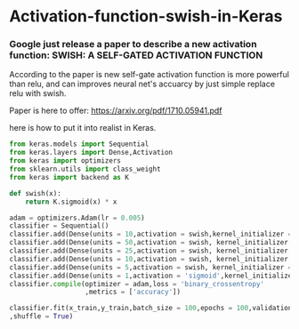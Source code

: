 # Activation-function-swish-in-Keras
### Google just release a paper to describe a new activation function: SWISH: A SELF-GATED ACTIVATION FUNCTION ###
According to the paper is new self-gate activation function is more powerful than relu, and can improves neural net's accuarcy by just simple replace relu with swish.

Paper is here to offer: https://arxiv.org/pdf/1710.05941.pdf

here is how to put it into realist in Keras.

```python
from keras.models import Sequential
from keras.layers import Dense,Activation
from keras import optimizers
from sklearn.utils import class_weight
from keras import backend as K

def swish(x):
    return K.sigmoid(x) * x

adam = optimizers.Adam(lr = 0.005)
classifier = Sequential()
classifier.add(Dense(units = 10,activation = swish,kernel_initializer = 'uniform',input_dim = 10))
classifier.add(Dense(units = 50,activation = swish, kernel_initializer = 'uniform'))
classifier.add(Dense(units = 25,activation = swish, kernel_initializer = 'uniform'))
classifier.add(Dense(units = 10,activation = swish, kernel_initializer = 'uniform'))
classifier.add(Dense(units = 5,activation = swish, kernel_initializer = 'uniform'))
classifier.add(Dense(units = 1,activation = 'sigmoid',kernel_initializer = 'uniform'))
classifier.compile(optimizer = adam,loss = 'binary_crossentropy'
                   ,metrics = ['accuracy'])

classifier.fit(x_train,y_train,batch_size = 100,epochs = 100,validation_data  =(x_test,y_test)
,shuffle = True)


```
